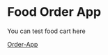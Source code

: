 # Food Order App

You can test food cart here

<a href="https://food-order-app-ashy-psi.vercel.app/">Order-App</a>
